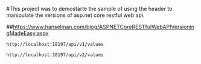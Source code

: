 #This project was to demostarte the sample of using the header to manipulate the versions of asp.net core restful web api.

##https://www.hanselman.com/blog/ASPNETCoreRESTfulWebAPIVersioningMadeEasy.aspx




`http://localhost:18197/api/v1/values`

`http://localhost:18197/api/v2/values`
